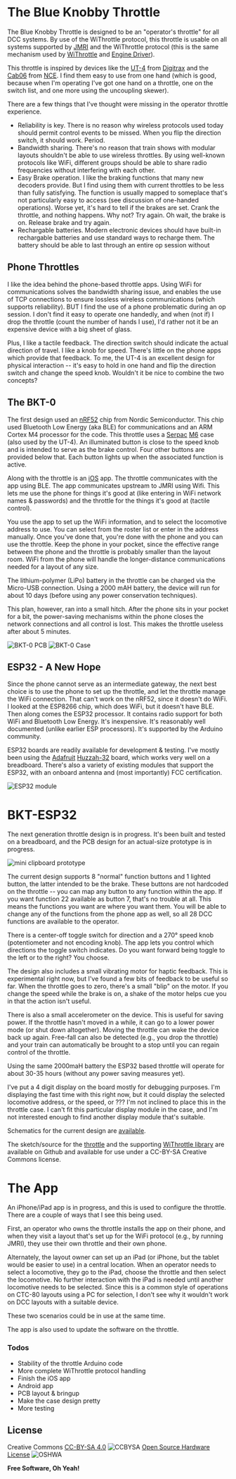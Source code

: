 # The Blue Knobby Throttle

The Blue Knobby Throttle is designed to be an "operator's throttle" for all DCC systems.   By use of the WiThrottle protocol, this throttle is usable on all systems supported by [JMRI] and the WiThrottle protocol (this is the same mechanism used by [WiThrottle] and [Engine Driver][enginedriver]).

This throttle is inspired by devices like the [UT-4] from [Digitrax] and the [Cab06] from [NCE].  I find them easy to use from one hand (which is good, because when I'm operating I've got one hand on a throttle, one on the switch list, and one more using the uncoupling skewer).

There are a few things that I've thought were missing in the operator throttle experience.

 - Reliability is key.  There is no reason why wireless protocols used today should permit control events to be missed.  When you flip the direction switch, it should work.   Period.
 - Bandwidth sharing.   There's no reason that train shows with modular layouts shouldn't be able to use wireless throttles.  By using well-known protocols like WiFi, different groups should be able to share radio frequencies without interfering with each other.
 - Easy Brake operation.   I like the braking functions that many new decoders provide.  But I find using them with current throttles to be less than fully satisfying.  The function is usually mapped to someplace that's not particularly easy to access (see discussion of one-handed operations).  Worse yet, it's hard to tell if the brakes are set.  Crank the throttle, and nothing happens.   Why not?  Try again.  Oh wait, the brake is on.  Release brake and try again.
 - Rechargable batteries.   Modern electronic devices should have built-in rechargable batteries and use standard ways to recharge them.  The battery should be able to last through an entire op session without


##  Phone Throttles

I like the idea behind the phone-based throttle apps.  Using WiFi for communications solves the bandwidth sharing issue, and enables the use of TCP connections to ensure lossless wireless communications (which supports reliability).  BUT I find the use of a phone problematic during an op session.  I don't find it easy to operate one handedly, and when (not if) I drop the throttle (count the number of hands I use), I'd rather not it be an expensive device with a big sheet of glass.

Plus, I like a tactile feedback.  The direction switch should indicate the actual direction of travel.  I like a knob for speed.   There's little on the phone apps which provide that feedback.   To me, the UT-4 is an excellent design for physical interaction -- it's easy to hold in one hand and flip the direction switch and change the speed knob.   Wouldn't it be nice to combine the two concepts?

## The BKT-0

The first design used an [nRF52] chip from Nordic Semiconductor.  This chip used Bluetooth Low Energy (aka BLE) for communications and an ARM Cortex M4 processor for the code.  This throttle uses a [Serpac][Serpac] [M6][M6] case (also used by the UT-4).  An illuminated button is close to the speed knob and is intended to serve as the brake control.   Four other buttons are provided below that.  Each button lights up when the associated function is active.

Along with the throttle is an [iOS] app.  The throttle communicates with the app using BLE.  The app communicates upstream to JMRI using Wifi.   This lets me use the phone for things it's good at (like entering in WiFi network names & passwords) and the throttle for the things it's good at (tactile control).

You use the app to set up the WiFi information, and to select the locomotive address to use.  You can select from the roster list or enter in the address manually.   Once you've done that, you're done with the phone and you can use the throttle.  Keep the phone in your pocket, since the effective range between the phone and the throttle is probably smaller than the layout room.   WiFi from the phone will handle the longer-distance communications needed for a layout of any size.

The lithium-polymer (LiPo) battery in the throttle can be charged via the Micro-USB connection.  Using a 2000 mAH battery, the device will run for about 10 days (before using any power conservation techniques).

This plan, however, ran into a small hitch.  After the phone sits in your pocket for a bit, the power-saving mechanisms within the phone closes the network connections and all control is lost.   This makes the throttle useless after about 5 minutes.

![BKT-0 PCB](pics/BKT0-PCB.jpg)
![BKT-0 Case](pics/BKT0-CASE.jpg)


## ESP32 - A New Hope

Since the phone cannot serve as an intermediate gateway, the next best choice is to use the phone to set up the throttle, and let the throttle manage the WiFi connection.  That can't work on the nRF52, since it doesn't do WiFi.  I looked at the ESP8266 chip, which does WiFi, but it doesn't have BLE.  Then along comes the ESP32 processor.  It contains radio support for both WiFi and Bluetooth Low Energy.  It's inexpensive.  It's reasonably well documented (unlike earlier ESP processors).  It's supported by the Arduino community.

ESP32 boards are readily available for development & testing.  I've mostly been using the [Adafruit] [Huzzah-32][Huzzah32] board, which works very well on a breadboard.   There's also a variety of existing modules that support the ESP32, with an onboard antenna and (most importantly) FCC certification.

![ESP32 module](pics/esp32-module.jpg)

# BKT-ESP32

The next generation throttle design is in progress.  It's been built and tested on a breadboard, and the PCB design for an actual-size prototype is in progress.

![mini clipboard prototype](pics/clipboard1.jpg)

The current design supports 8 "normal" function buttons and 1 lighted button, the latter intended to be the brake.  These buttons are not hardcoded on the throttle -- you can map any button to any function within the app.  If you want function 22 available as button 7, that's no trouble at all.  This means the functions you want are where you want them. You will be able to change any of the functions from the phone app as well, so all 28 DCC functions are available to the operator.

There is a center-off toggle switch for direction and a 270&deg; speed knob (potentiometer and not encoding knob).  The app lets you control which directions the toggle switch indicates.   Do you want forward being toggle to the left or to the right?   You choose.

The design also includes a small vibrating motor for haptic feedback.   This is experimental right now, but I've found a few bits of feedback to be useful so far.  When the throttle goes to zero, there's a small "blip" on the motor.  If you change the speed while the brake is on, a shake of the motor helps cue you in that the action isn't useful.

There is also a small accelerometer on the device.  This is useful for saving power.  If the throttle hasn't moved in a while, it can go to a lower power mode (or shut down altogether).  Moving the throttle can wake the device back up again.  Free-fall can also be detected (e.g., you drop the throttle) and your train can automatically be brought to a stop until you can regain control of the throttle.

Using the same 2000maH battery the ESP32 based throttle will operate for about 30-35 hours (without any power saving measures yet).

I've put a 4 digit display on the board mostly for debugging purposes.  I'm displaying the fast time with this right now, but it could display the selected locomotive address, or the speed, or ???    I'm not inclined to place this in the throttle case.  I can't fit this particular display module in the case, and I'm not interested enough to find another display module that's suitable.

Schematics for the current design are [available](throttle-hardware/bkt-esp32.pdf).

The sketch/source for the [throttle][ThrottleSrc] and the supporting
[WiThrottle library][WiThrottleSrc] are available on Github and available
for use under a CC-BY-SA Creative Commons license.


# The App

An iPhone/iPad app is in progress, and this is used to configure the throttle.  There are a couple of ways that I see this being used.

First, an operator who owns the throttle installs the app on their phone, and when they visit a layout that's set up for the WiFi protocol (e.g., by running JMRI), they use their own throttle and their own phone.

Alternately, the layout owner can set up an iPad (or iPhone, but the tablet would be easier to use) in a central location.  When an operator needs to select a locomotive, they go to the iPad, choose the throttle and then select the locomotive.  No further interaction with the iPad is needed until another locomotive needs to be selected.  Since this is a common style of operations on CTC-80 layouts using a PC for selection, I don't see why it wouldn't work on DCC layouts with a suitable device.

These two scenarios could be in use at the same time.

The app is also used to update the software on the throttle.


### Todos
 - Stability of the throttle Arduino code
 - More complete WiThrottle protocol handling
 - Finish the iOS app
 - Android app
 - PCB layout & bringup
 - Make the case design pretty
 - More testing

License
----

Creative Commons [CC-BY-SA 4.0][CCBYSA]   ![CCBYSA](https://i.creativecommons.org/l/by-sa/4.0/88x31.png)
[Open Source Hardware License](https://www.oshwa.org/definition/) ![OSHWA](https://i2.wp.com/www.oshwa.org/wp-content/uploads/2014/03/oshw-logo-100-px.png)

**Free Software, Oh Yeah!**

[//]: # (These are reference links used in the body of this note and get stripped out when the markdown processor does its job. There is no need to format nicely because it shouldn't be seen. Thanks SO - http://stackoverflow.com/questions/4823468/store-comments-in-markdown-syntax)

   [jmri]: <http://jmri.org/>
   [WiThrottle]: <http://www.withrottle.com/html/home.html>
   [enginedriver]: <https://enginedriver.mstevetodd.com/>
   [UT-4]: <http://www.digitrax.com/products/throttles/ut4/>
   [Digitrax]: <http://www.digitrax.com/>
   [Cab06]: <https://ncedcc.zendesk.com/hc/en-us/articles/200552679-Cab06pr>
   [NCE]: <http://www.ncedcc.com/>
   [Serpac]: <http://www.serpac.com/>
   [M6]: <http://www.serpac.com/m6.aspx>
   [iOS]: <https://www.apple.com/ios/>
   [nRF52]: <https://www.nordicsemi.com/Products/Low-power-short-range-wireless/nRF52832>
   [ESP32]: <https://www.espressif.com/en/products/hardware/esp32/overview>
   [Adafruit]: <https://www.adafruit.com/>
   [Huzzah32]: <https://www.adafruit.com/product/3405>
   [CCBYSA]: <http://creativecommons.org/licenses/by-sa/4.0/>

   [WiThrottleSrc]: <https://github.com/davidzuhn/WiThrottle>
   [ThrottleSrc]: <https://github.com/davidzuhn/Throttle-ESP32>

